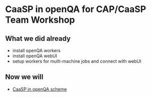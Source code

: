# CaaSP in openQA for CAP/CaaSP Team Workshop

## What we did already
 - install openQA workers
 - install openQA webUI
 - setup workers for multi-machine jobs and connect with webUI

## Now we will
 - [CaaSP in openQA scheme](openqa_scheme.md)
